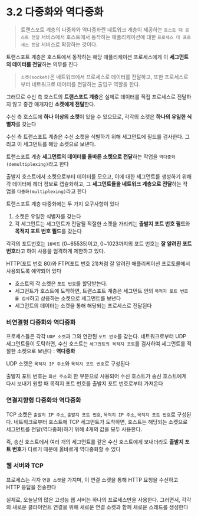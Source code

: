 # 3.2 다중화와 역다중화
> 트랜스포트 계층의 다중화와 역다중화란 네트워크 계층이 제공하는 `호스트 대 호스트 전달` 서비스에서 호스트에서 동작하는 애플리케이션에 대한 `프로세스 대 프로세스 전달` 서비스로 확장하는 것이다.

트랜스포트 계층은 호스트에서 동작하는 해당 애플리케이션 프로세스에게 이 **세그먼트의 데이터를 전달**하는 의무를 진다

>`소켓(socket)`은 네트워크에서 프로세스로 데이터를 전달하고, 또한 프로세스로부터 네트워크로 데이터를 전달하는 출입구 역할을 한다.

그러므로 수신 측 호스트의 **트랜스포트 계층**은 실제로 데이터를 직접 프로세스로 전달하지 않고 중간 매개자인 **소켓에게 전달**한다.

수신 측 호스트에 **하나 이상의 소켓**이 있을 수 있으므로, 각각의 소켓은 **하나의 유일한 식별자**를 갖는다

수신 측 트랜스포트 계층은 수신 소켓을 식별하기 위해 세그먼트에 필드를 검사한다.
그리고 이 세그먼트를 해당 소켓으로 보낸다.

트랜스포트 계층 **세그먼트의 데이터를 올바른 소켓으로 전달**하는 작업을 `역다중화(demultiplexing)`라고 한다

출발지 호스트에서 소켓으로부터 데이터를 모으고, 이에 대한 세그먼트를 생성하기 위해 각 데이터에 헤더 정보로 캡슐화하고, 그 **세그먼트들을 네트워크 계층으로 전달**하는 작업을 `다중화(multiplexing)`라고 한다

트랜스포트 계층 다중화에는 두 가지 요구사항이 있다
1. 소켓은 유일한 식별자를 갖는다
2. 각 세그먼트는 세그먼트가 전달될 적절한 소켓을 가리키는 **출발지 포트 번호 필드**와 **목적지 포트 번호 필드**를 갖는다

각각의 포트번호는 `16비트` (0~65535)이고, 0~1023까지의 포트 번호는 **잘 알려진 포트 번호**라고 하여 사용을 엄격하게 제한하고 있다.

HTTP(포트 번호 80)와 FTP(포트 번호 21)처럼 잘 알려진 애플리케이션 프로토콜에서 사용되도록 예약되어 있다

- 호스트의 각 소켓은 `포트 번호`를 할당받는다.
- 세그먼트가 호스트에 도착하면, 트랜스포트 계층은 세그먼트 안의 `목적지 포트 번호를 검사`하고 상응하는 소켓으로 세그먼트를 보낸다
- 세그먼트의 데이터는 소켓을 통해 해당되는 프로세스로 전달된다

### 비연결형 다중화와 역다중화
프로세스들은 각각 `UDP 소켓`과 그와 연관된 `포트 번호`를 갖는다.
네트워크로부터 UDP 세그먼트들이 도탁하면, 수신 호스트는 `세그먼트의 목적지 포트`를 검사하여 세그먼트를 적절한 소켓으로 보낸다 : **역다중화**

UDP 소켓은 `목적지 IP 주소`와 `목적지 포트 번호`로 구성된다

출발지 포트 번호는 `회신 주소`의 한 부분으로 사용되어 수신 호스트가 송신 호스트에게 다시 보내기 원할 때 목적지 포트 번호를 출발지 포트 번호로부터 가져온다

### 연결지향형 다중화와 역다중화
TCP 소켓은 `출발지 IP 주소`, `출발지 포트 번호`, `목적지 IP 주소`, `목적지 포트 번호`로 구성된다.
네트워크로부터 호스트에 TCP 세그먼트가 도착하면, 호스트는 해당되는 소켓으로 세그먼트를 전달(역다중화)하기 위해 4개의 값을 모두 사용한다.

즉, 송신 호스트에서 여러 개의 세그먼트를 같은 수신 호스트에게 보내더라도 **출발지 포트 번호**가 다르기 때문에 올바르게 역다중화할 수 있다

### 웹 서버와 TCP
프로세스는 각자 `연결 소켓`을 가지며, 이 연결 소켓을 통해 HTTP 요청을 수신하고 HTTP 응답을 전송한다

실제로, 오늘날의 많은 고성능 웹 서버는 하나의 프로세스만을 사용한다.
그러면서, 각각의 새로운 클라이언트 연결을 위해 새로운 연결 소켓과 함께 새로운 스레드를 생성한다
